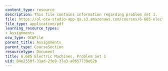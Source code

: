 ```yaml
---
content_type: resource
description: This file contains information regarding problem set 1.
file: https://ol-ocw-studio-app-qa.s3.amazonaws.com/courses/6-685-electric-machines-fall-2013/84e2550f31ad2fe837a3a0657739e62b_MIT6_685F13_ps01.pdf
file_type: application/pdf
learning_resource_types:
- Assignments
ocw_type: OCWFile
parent_title: Assignments
parent_type: CourseSection
resourcetype: Document
title: 6.685 Electric Machines, Problem Set 1
uid: 84e2550f-31ad-2fe8-37a3-a0657739e62b
---
```

